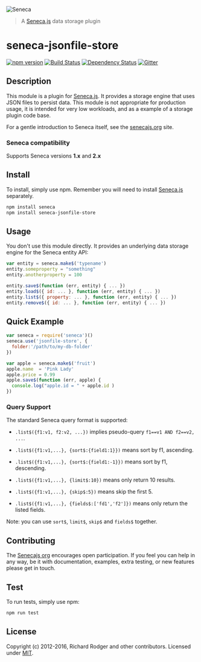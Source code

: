 ![Seneca](http://senecajs.org/files/assets/seneca-logo.png)

> A [Seneca.js][] data storage plugin

# seneca-jsonfile-store
[![npm version][npm-badge]][npm-url]
[![Build Status][travis-badge]][travis-url]
[![Dependency Status][david-badge]][david-url]
[![Gitter][gitter-badge]][gitter-url]

## Description
This module is a plugin for [Seneca.js][]. It provides a storage engine that uses JSON files to
persist data. This module is not appropriate for production usage, it is intended for very low
workloads, and as a example of a storage plugin code base.

For a gentle introduction to Seneca itself, see the [senecajs.org][seneca.js] site.

### Seneca compatibility
Supports Seneca versions **1.x** and **2.x**

## Install
To install, simply use npm. Remember you will need to install [Seneca.js][] separately.

```sh
npm install seneca
npm install seneca-jsonfile-store
```

## Usage
You don't use this module directly. It provides an underlying data storage engine
for the Seneca entity API:

```js
var entity = seneca.make$('typename')
entity.someproperty = "something"
entity.anotherproperty = 100

entity.save$(function (err, entity) { ... })
entity.load$({ id: ... }, function (err, entity) { ... })
entity.list$({ property: ... }, function (err, entity) { ... })
entity.remove$({ id: ... }, function (err, entity) { ... })
```

## Quick Example
```js
var seneca = require('seneca')()
seneca.use('jsonfile-store', {
  folder:'/path/to/my-db-folder'
})

var apple = seneca.make$('fruit')
apple.name  = 'Pink Lady'
apple.price = 0.99
apple.save$(function (err, apple) {
  console.log("apple.id = " + apple.id )
})
```

### Query Support
The standard Seneca query format is supported:

- `.list$({f1:v1, f2:v2, ...})` implies pseudo-query `f1==v1 AND f2==v2, ...`.

- `.list$({f1:v1,...}, {sort$:{field1:1}})` means sort by f1, ascending.

- `.list$({f1:v1,...}, {sort$:{field1:-1}})` means sort by f1, descending.

- `.list$({f1:v1,...}, {limit$:10})` means only return 10 results.

- `.list$({f1:v1,...}, {skip$:5})` means skip the first 5.

- `.list$({f1:v1,...}, {fields$:['fd1','f2']})` means only return the listed fields.

Note: you can use `sort$`, `limit$`, `skip$` and `fields$` together.

## Contributing
The [Senecajs org][] encourages open participation. If you feel you
can help in any way, be it with documentation, examples, extra
testing, or new features please get in touch.

## Test
To run tests, simply use npm:

```sh
npm run test
```

## License
Copyright (c) 2012-2016, Richard Rodger and other contributors.
Licensed under [MIT][].

[MIT]: ./LICENSE
[Senecajs org]: https://github.com/senecajs/
[Seneca.js]: https://www.npmjs.com/package/seneca
[npm-badge]: https://img.shields.io/npm/v/seneca-jsonfile-store.svg
[npm-url]: https://npmjs.com/package/seneca-jsonfile-store
[david-badge]: https://david-dm.org/rjrodger/seneca-jsonfile-store.svg
[david-url]: https://david-dm.org/rjrodger/seneca-jsonfile-store
[travis-badge]: https://travis-ci.org/senecajs/seneca-jsonfile-store.svg
[travis-url]: https://travis-ci.org/senecajs/seneca-jsonfile-store
[gitter-badge]: https://badges.gitter.im/Join%20Chat.svg
[gitter-url]: https://gitter.im/senecajs/seneca
